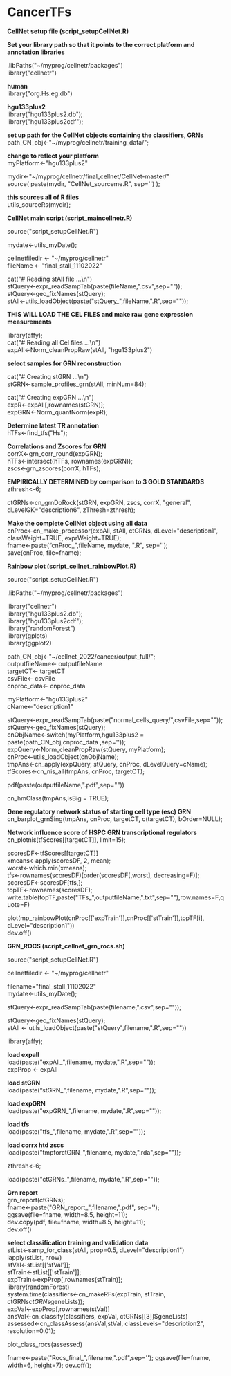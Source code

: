 # CancerTFs

**CellNet setup file (script_setupCellNet.R)** <br>

**Set your library path so that it points to the correct platform and annotation libraries** <br>

.libPaths("~/myprog/cellnetr/packages") <br>
library("cellnetr") <br>

**human** <br>
library("org.Hs.eg.db") <br>

**hgu133plus2** <br>
library("hgu133plus2.db"); <br>
library("hgu133plus2cdf"); <br>

**set up path for the CellNet objects containing the classifiers, GRNs** <br>
path_CN_obj<-"~/myprog/cellnetr/training_data/"; <br>

**change to reflect your platform** <br>
myPlatform<-"hgu133plus2" <br>

mydir<-"~/myprog/cellnetr/final_cellnet/CellNet-master/" <br>
source( paste(mydir, "CellNet_sourceme.R", sep='') ); <br>

**this sources all of R files** <br>
utils_sourceRs(mydir); <br>


**CellNet main script (script_maincellnetr.R)** <br>

source("script_setupCellNet.R") <br>

mydate<-utils_myDate(); <br>

cellnetfiledir <- "~/myprog/cellnetr" <br>
fileName <- "final_stall_11102022" <br>

cat("# Reading stAll file ...\n") <br>
stQuery<-expr_readSampTab(paste(fileName,".csv",sep="")); <br>
stQuery<-geo_fixNames(stQuery); <br>
stAll<-utils_loadObject(paste("stQuery_",fileName,".R",sep="")); <br>


**THIS WILL LOAD THE CEL FILES and make raw gene expression measurements** <br>

library(affy); <br>
cat("# Reading all Cel files ...\n") <br>
expAll<-Norm_cleanPropRaw(stAll, "hgu133plus2") <br>

**select samples for GRN reconstruction** <br>

cat("# Creating stGRN ...\n") <br>
stGRN<-sample_profiles_grn(stAll, minNum=84); <br>

cat("# Creating expGRN ...\n") <br>
expR<-expAll[,rownames(stGRN)]; <br>
expGRN<-Norm_quantNorm(expR); <br>

**Determine latest TR annotation** <br>
hTFs<-find_tfs("Hs"); <br>

**Correlations and Zscores for GRN** <br>
corrX<-grn_corr_round(expGRN); <br>
hTFs<-intersect(hTFs, rownames(expGRN)); <br>
zscs<-grn_zscores(corrX, hTFs); <br>

**EMPIRICALLY DETERMINED by comparison to 3 GOLD STANDARDS** <br>
zthresh<-6; <br>

ctGRNs<-cn_grnDoRock(stGRN, expGRN, zscs, corrX, "general", dLevelGK="description6", zThresh=zthresh); <br>

**Make the complete CellNet object using all data** <br>
cnProc<-cn_make_processor(expAll, stAll, ctGRNs, dLevel="description1", classWeight=TRUE, exprWeight=TRUE); <br>
fname<-paste(“cnProc_",fileName, mydate, ".R", sep=''); <br>
save(cnProc, file=fname); <br>


**Rainbow plot (script_cellnet_rainbowPlot.R)** <br>

source("script_setupCellNet.R") <br>

.libPaths("~/myprog/cellnetr/packages") <br>

library("cellnetr") <br>
library("hgu133plus2.db"); <br>
library("hgu133plus2cdf"); <br>
library("randomForest") <br>
library(gplots) <br>
library(ggplot2) <br>


path_CN_obj<-"~/cellnet_2022/cancer/output_full/"; <br>
outputfileName<- outputfileName <br>
targetCT<- targetCT <br>
csvFile<- csvFile <br>
cnproc_data<- cnproc_data <br>

myPlatform<-"hgu133plus2" <br>
cName<-"description1" <br>

stQuery<-expr_readSampTab(paste("normal_cells_query/",csvFile,sep="")); <br>
stQuery<-geo_fixNames(stQuery); <br>
cnObjName<-switch(myPlatform,hgu133plus2 = paste(path_CN_obj,cnproc_data ,sep='')); <br>
expQuery<-Norm_cleanPropRaw(stQuery, myPlatform); <br>
cnProc<-utils_loadObject(cnObjName); <br>
tmpAns<-cn_apply(expQuery, stQuery, cnProc, dLevelQuery=cName); <br>
tfScores<-cn_nis_all(tmpAns, cnProc, targetCT); <br>

pdf(paste(outputfileName,".pdf",sep="")) <br>

cn_hmClass(tmpAns,isBig = TRUE); <br>

**Gene regulatory network status of starting cell type (esc) GRN** <br>
cn_barplot_grnSing(tmpAns, cnProc, targetCT, c(targetCT), bOrder=NULL); <br>

**Network influence score of HSPC GRN transcriptional regulators** <br>
cn_plotnis(tfScores[[targetCT]], limit=15); <br>

  scoresDF<-tfScores[[targetCT]] <br>
  xmeans<-apply(scoresDF, 2, mean); <br>
  worst<-which.min(xmeans); <br>
  tfs<-rownames(scoresDF)[order(scoresDF[,worst], decreasing=F)]; <br>
  scoresDF<-scoresDF[tfs,]; <br>
  topTF<-rownames(scoresDF); <br>
  write.table(topTF,paste("TFs_",outputfileName,".txt",sep=""),row.names=F,quote=F) <br>

plot(mp_rainbowPlot(cnProc[['expTrain']],cnProc[['stTrain']],topTF[i], dLevel="description1")) <br>
dev.off() <br>


**GRN_ROCS (script_cellnet_grn_rocs.sh)** <br>

source("script_setupCellNet.R") <br>

cellnetfiledir <- "~/myprog/cellnetr" <br>

filename="final_stall_11102022" <br>
mydate<-utils_myDate(); <br>

stQuery<-expr_readSampTab(paste(filename,".csv",sep="")); <br>

stQuery<-geo_fixNames(stQuery); <br>
stAll <- utils_loadObject(paste("stQuery",filename,".R",sep="")) <br>

library(affy); <br>

**load expall** <br>
load(paste("expAll_",filename, mydate,".R",sep="")); <br>
expProp <- expAll <br>

**load stGRN** <br>
load(paste(“stGRN_",filename, mydate,".R",sep="")); <br>

**load expGRN** <br>
load(paste("expGRN_",filename, mydate,".R",sep="")); <br>

**load tfs** <br>
load(paste("tfs_",filename, mydate,".R",sep="")); <br>

**load corrx htd zscs** <br>
load(paste("tmpforctGRN_",filename, mydate,".rda",sep="")); <br>

zthresh<-6; <br>

load(paste("ctGRNs_",filename, mydate,".R",sep="")); <br>

**Grn report** <br>
grn_report(ctGRNs); <br>
fname<-paste("GRN_report_",filename,".pdf", sep=''); <br>
ggsave(file=fname, width=8.5, height=11); <br>
dev.copy(pdf, file=fname, width=8.5, height=11); <br>
dev.off() <br>

**select classification training and validation data** <br>
stList<-samp_for_class(stAll, prop=0.5, dLevel="description1") <br>
lapply(stList, nrow) <br>
stVal<-stList[['stVal']]; <br>
stTrain<-stList[['stTrain']]; <br>
expTrain<-expProp[,rownames(stTrain)]; <br>
library(randomForest) <br>
system.time(classifiers<-cn_makeRFs(expTrain, stTrain, ctGRNs$ctGRNs$geneLists)); <br>
expVal<-expProp[,rownames(stVal)] <br>
ansVal<-cn_classify(classifiers, expVal, ctGRNs[[3]]$geneLists) <br>
assessed<-cn_classAssess(ansVal,stVal, classLevels="description2", resolution=0.01); <br>

plot_class_rocs(assessed) <br>

fname<-paste("Rocs_final_",filename,".pdf",sep='');
ggsave(file=fname, width=6, height=7);
dev.off();

